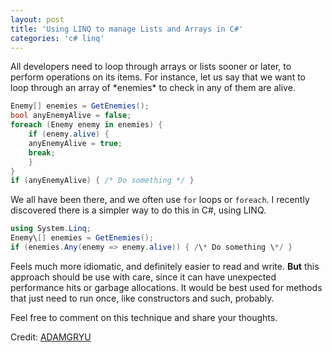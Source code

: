 ```yaml
---
layout: post
title: 'Using LINQ to manage Lists and Arrays in C#'
categories: 'c# linq'
---
```

All developers need to loop through arrays or lists sooner or later, to perform operations on its items. For instance, let us say that we want to loop through an array of \*enemies\* to check in any of them are alive.

```c#
Enemy[] enemies = GetEnemies();
bool anyEnemyAlive = false;
foreach (Enemy enemy in enemies) {
    if (enemy.alive) {
    anyEnemyAlive = true;
    break;
    }
}
if (anyEnemyAlive) { /* Do something */ }
```

We all have been there, and we often use `for` loops or `foreach`. I recently discovered there is a simpler way to do this in C#, using LINQ.

```c#
using System.Linq;
Enemy\[] enemies = GetEnemies();
if (enemies.Any(enemy => enemy.alive)) { /\* Do something \*/ }
```

Feels much more idiomatic, and definitely easier to read and write. **But** this approach should be use with care, since it can have unexpected performance hits or garbage allocations. It would be best used for methods that just need to run once, like constructors and such, probably.

Feel free to comment on this technique and share your thoughts.

Credit: [ADAMGRYU](https://twitter.com/adamgryu/status/664116395823747073)
